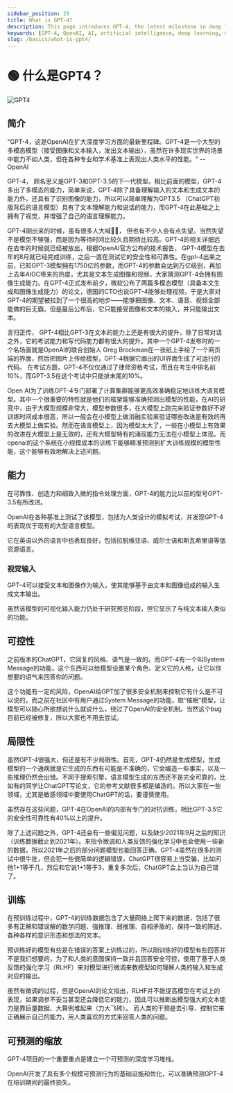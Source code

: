 ```yaml
---
sidebar_position: 25
title: What is GPT-4?
description: This page introduces GPT-4, the latest milestone in deep learning by OpenAI, explaining its capabilities, limitations, and training process.
keywords: [GPT-4, OpenAI, AI, artificial intelligence, deep learning, multimodal model, text generation, image recognition]
slug: /basics/what-is-gpt4/
---
```

# 🟢 什么是GPT4？

![GPT4](https://cdn.jsdelivr.net/gh/donttal/imgbed/img/b9f61c61fc75088fc5e80ccf9d8b5d63.webp)

## 简介

"GPT-4，这是OpenAI在扩大深度学习方面的最新里程碑。GPT-4是一个大型的多模态模型（接受图像和文本输入，发出文本输出），虽然在许多现实世界的场景中能力不如人类，但在各种专业和学术基准上表现出人类水平的性能。" --OpenAI

GPT-4， 顾名思义是GPT-3和GPT-3.5的下一代模型。相比前面的模型，GPT-4多出了多模态的能力，简单来说，GPT-4除了具备理解输入的文本和生成文本的能力外，还具有了识别图像的能力，所以可以简单理解为GPT3.5 （ChatGPT初版背后的语言模型）具有了文本理解能力和说话的能力，而GPT-4在此基础之上拥有了视觉，并增强了自己的语言理解能力。

GPT-4刚出来的时候，虽有很多人大喊🐂🍺， 但也有不少人会有点失望。当然失望不是模型不够强，而是因为等待时间比较久且期待比较高。GPT-4的相关详细远在去年的时候就已经被放出，根据OpenAI官方公布的技术报告， GPT-4模型在去年的8月就已经完成训练，之后一直在测试它的安全性和可靠性。在gpt-4出来之前，已知GPT-3模型拥有1750亿的参数，而GPT-4的参数会达到万亿级别，再加上去年AIGC带来的热度，尤其是文本生成图像和视频，大家猜测GPT-4会拥有图像生成能力。在GPT-4正式发布前夕，微软公布了两篇多模态模型（具备本文生成和图像生成能力）的论文，德国的CTO也说GPT-4能够处理视频，于是大家对GPT-4的期望被拉到了一个很高的地步——能够把图像、文本、语音、视频全部能做的巨无霸。但是最后公布后，它只能接受图像和文本的输入，并只能输出文本。

言归正传， GPT-4相比GPT-3在文本的能力上还是有很大的提升，除了日常对话之外，它的考试能力和写代码能力都有很大的提升。其中一个GPT-4发布时的一个名场面就是OpenAI的联合创始人 Greg Brockman在一张纸上手绘了一个网页端的界面，然后把图片上传给模型，GPT-4根据它画出的UI界面生成了可运行的代码。 在考试方面，GPT-4不仅仅通过了律师资格考试，而且在考生中排名前10%，而GPT-3.5在这个考试中只能排末尾的10%。

Open AI为了训练GPT-4专门部署了计算集群能够更高效准确稳定地训练大语言模型。其中一个很重要的特性就是他们的框架能够准确预测出模型的性能，在AI的研究中，由于大模型规模非常大，模型参数很多，在大模型上跑完来验证参数好不好训练时间成本很高，所以一般会在小模型上做消融实验来验证哪些改进是有效的再去大模型上做实验。然而在语言模型上，因为模型太大了，一些在小模型上有效果的改进在大模型上是无效的，还有大模型特有的涌现能力无法在小模型上体现。而openai的这个系统在小规模成本的训练下能够精准预测到扩大训练规模的模型性能，这个能够有效地解决上述问题。

## 能力

在可靠性、创造力和细致入微的指令处理方面，GPT-4的能力比以前的型号GPT-3.5有所改进。

OpenAI在各种基准上测试了该模型，包括为人类设计的模拟考试，并发现GPT-4的表现优于现有的大型语言模型。

它在英语以外的语言中也表现良好，包括拉脱维亚语、威尔士语和斯瓦希里语等低资源语言。

### 视觉输入

GPT-4可以接受文本和图像作为输入，使其能够基于由文本和图像组成的输入生成文本输出。

虽然该模型的可视化输入能力仍处于研究预览阶段，但它显示了与纯文本输入类似的功能。

## 可控性

之前版本的ChatGPT，它回复的风格、语气是一致的。而GPT-4有一个叫System Message的功能，这个东西可以给模型设置某个角色、定义它的人格，让它以你想要的语气来回答你的问题。

这个功能有一定的风险，OpenAI给GPT加了很多安全机制来控制它有什么是不可以说的，而之前在社区中有用户通过System Message的功能，取“催眠”模型，让模型可以随心所欲想说什么就说什么，绕过了OpenAI的安全机制。当然这个bug目前已经被修复，所以大家也不用去尝试。

## 局限性

虽然GPT-4很强大，但还是有不少局限性。首先，GPT-4仍然是生成模型，生成模型的一个通病就是它生成的东西有可能是不准确的，它会编造一些事实，以及一些推理仍然会出错。不同于搜索引擎，语言模型生成的东西还不是完全可靠的，比如有的同学让ChatGPT写论文，它的参考文献很多都是编造的。所以大家在一些领域，尤其是敏感领域中要使用ChatGPT的话，要谨慎使用。

虽然存在这些问题，GPT-4在OpenAI的内部有专门的对抗训练，相比GPT-3.5它的安全性可靠性有40%以上的提升。

除了上述问题之外，GPT-4还会有一些偏见问题，以及缺少2021年9月之后的知识（训练数据截止到2021年）。来指令微调和人类反馈的强化学习中也会使用一些新的数据，所以2021年之后的部分问题模型也能回答正确。GPT-4虽然在很多的测试中很牛批，但会犯一些很简单的逻辑错误，ChatGPT很容易上当受骗，比如问他1+1等于几，然后和它说1+1等于3，重复多次后，ChatGPT会上当认为自己错了。

## 训练

在预训练过程中，GPT-4的训练数据包含了大量网络上爬下来的数据，包括了很多有正解和错误解的数学问题、强推理、弱推理、自相矛盾的，保持一致的陈述、各种各样的意识形态和想法的文本。

预训练好的模型有些是在错误的答案上训练过的，所以刚训练好的模型有些回答并不是我们想要的，为了和人类的意图保持一致并且回答安全可控，使用了基于人类反馈的强化学习（RLHF）来对模型进行微调来教模型如何理解人类的输入和生成对应的输出。

虽然有微调的过程，但是OpenAI的论文指出，RLHF并不能提高模型在考试上的表现，如果调参不妥当甚至还会降低它的能力，因此可以推断出模型强大的文本能力是靠巨量数据、大算例堆起来（力大飞砖）。 而人类的干预是去引导、控制它来正确展示自己的能力，用人类喜欢的方式来回答人类的问题。

## 可预测的缩放

GPT-4项目的一个重要重点是建立一个可预测的深度学习堆栈。

OpenAI开发了具有多个规模可预测行为的基础设施和优化，可以准确预测GPT-4在培训期间的最终损失。